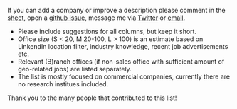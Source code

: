 If you can add a company or improve a description please comment in the [sheet](https://docs.google.com/spreadsheets/d/1oBwZ7hq68nXnRV7wuM3-Aae9uRDyjnIOIEQXgQZAoBQ/edit#gid=0), open a [github issue](https://github.com/chrieke/geospatial-companies/issues), message me via [Twitter](https://twitter.com/chrieke) or [email](https://chrieke.github.io).

- Please include suggestions for all columns, but keep it short.
- Office size (S < 20, M 20-100, L > 100) is an estimate based on LinkendIn location filter, industry knowledge, recent job advertisements etc.
- Relevant (B)ranch offices (if non-sales office with sufficient amount of geo-related jobs) are listed separately.
- The list is mostly focused on commercial companies, currently there are no research institues included.

Thank you to the many people that contributed to this list!
